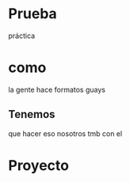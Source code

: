 # Prueba
práctica
# como
la gente hace formatos guays
## Tenemos
que hacer eso nosotros tmb con el
# Proyecto
